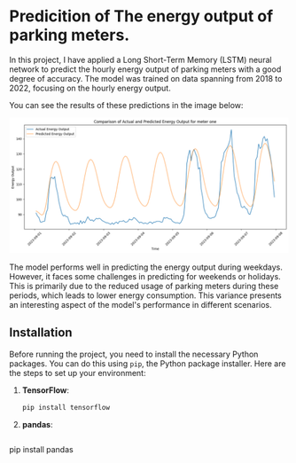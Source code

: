 # Predicition of The energy output of parking meters.
In this project, I have applied a Long Short-Term Memory (LSTM) neural network to predict the hourly energy output of parking meters with a good degree of accuracy. The model was trained on data spanning from 2018 to 2022, focusing on the hourly energy output.

You can see the results of these predictions in the image below:

![Energy Output Prediction](./graphs/Comparison_meter1_week.png)

The model performs well in predicting the energy output during weekdays. However, it faces some challenges in predicting for weekends or holidays. This is primarily due to the reduced usage of parking meters during these periods, which leads to lower energy consumption. This variance presents an interesting aspect of the model's performance in different scenarios.

## Installation

Before running the project, you need to install the necessary Python packages. You can do this using `pip`, the Python package installer. Here are the steps to set up your environment:

1. **TensorFlow**: 
   ```bash
   pip install tensorflow
2. **pandas**:
   ```bash
  pip install pandas


